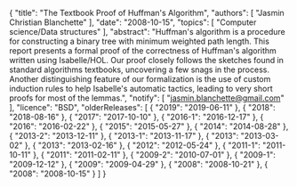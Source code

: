 {
    "title": "The Textbook Proof of Huffman's Algorithm",
    "authors": [
        "Jasmin Christian Blanchette"
    ],
    "date": "2008-10-15",
    "topics": [
        "Computer science/Data structures"
    ],
    "abstract": "Huffman's algorithm is a procedure for constructing a binary tree with minimum weighted path length. This report presents a formal proof of the correctness of Huffman's algorithm written using Isabelle/HOL. Our proof closely follows the sketches found in standard algorithms textbooks, uncovering a few snags in the process. Another distinguishing feature of our formalization is the use of custom induction rules to help Isabelle's automatic tactics, leading to very short proofs for most of the lemmas.",
    "notify": [
        "jasmin.blanchette@gmail.com"
    ],
    "licence": "BSD",
    "olderReleases": [
        {
            "2019": "2019-06-11"
        },
        {
            "2018": "2018-08-16"
        },
        {
            "2017": "2017-10-10"
        },
        {
            "2016-1": "2016-12-17"
        },
        {
            "2016": "2016-02-22"
        },
        {
            "2015": "2015-05-27"
        },
        {
            "2014": "2014-08-28"
        },
        {
            "2013-2": "2013-12-11"
        },
        {
            "2013-1": "2013-11-17"
        },
        {
            "2013": "2013-03-02"
        },
        {
            "2013": "2013-02-16"
        },
        {
            "2012": "2012-05-24"
        },
        {
            "2011-1": "2011-10-11"
        },
        {
            "2011": "2011-02-11"
        },
        {
            "2009-2": "2010-07-01"
        },
        {
            "2009-1": "2009-12-12"
        },
        {
            "2009": "2009-04-29"
        },
        {
            "2008": "2008-10-21"
        },
        {
            "2008": "2008-10-15"
        }
    ]
}